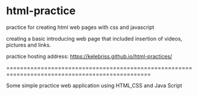 # html-practice
practice for creating html web pages with css and javascript

creating a basic introducing web page that included insertion of videos, pictures and links.

practice hosting address: https://kelebriss.github.io/html-practices/

================================================================================================

Some simple practice web application using HTML,CSS and Java Script

